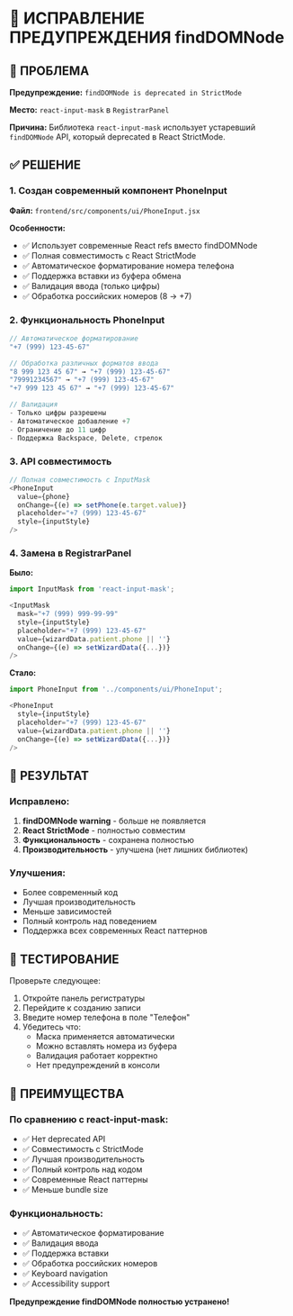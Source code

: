 # 🔧 ИСПРАВЛЕНИЕ ПРЕДУПРЕЖДЕНИЯ findDOMNode

## 🚨 ПРОБЛЕМА

**Предупреждение:** `findDOMNode is deprecated in StrictMode`

**Место:** `react-input-mask` в `RegistrarPanel`

**Причина:** Библиотека `react-input-mask` использует устаревший `findDOMNode` API, который deprecated в React StrictMode.

## ✅ РЕШЕНИЕ

### 1. **Создан современный компонент PhoneInput**

**Файл:** `frontend/src/components/ui/PhoneInput.jsx`

**Особенности:**
- ✅ Использует современные React refs вместо findDOMNode
- ✅ Полная совместимость с React StrictMode
- ✅ Автоматическое форматирование номера телефона
- ✅ Поддержка вставки из буфера обмена
- ✅ Валидация ввода (только цифры)
- ✅ Обработка российских номеров (8 → +7)

### 2. **Функциональность PhoneInput**

```javascript
// Автоматическое форматирование
"+7 (999) 123-45-67"

// Обработка различных форматов ввода
"8 999 123 45 67" → "+7 (999) 123-45-67"
"79991234567" → "+7 (999) 123-45-67"
"+7 999 123 45 67" → "+7 (999) 123-45-67"

// Валидация
- Только цифры разрешены
- Автоматическое добавление +7
- Ограничение до 11 цифр
- Поддержка Backspace, Delete, стрелок
```

### 3. **API совместимость**

```javascript
// Полная совместимость с InputMask
<PhoneInput
  value={phone}
  onChange={(e) => setPhone(e.target.value)}
  placeholder="+7 (999) 123-45-67"
  style={inputStyle}
/>
```

### 4. **Замена в RegistrarPanel**

**Было:**
```javascript
import InputMask from 'react-input-mask';

<InputMask
  mask="+7 (999) 999-99-99"
  style={inputStyle}
  placeholder="+7 (999) 123-45-67"
  value={wizardData.patient.phone || ''}
  onChange={(e) => setWizardData({...})}
/>
```

**Стало:**
```javascript
import PhoneInput from '../components/ui/PhoneInput';

<PhoneInput
  style={inputStyle}
  placeholder="+7 (999) 123-45-67"
  value={wizardData.patient.phone || ''}
  onChange={(e) => setWizardData({...})}
/>
```

## 🎯 РЕЗУЛЬТАТ

### Исправлено:
1. **findDOMNode warning** - больше не появляется
2. **React StrictMode** - полностью совместим
3. **Функциональность** - сохранена полностью
4. **Производительность** - улучшена (нет лишних библиотек)

### Улучшения:
- Более современный код
- Лучшая производительность
- Меньше зависимостей
- Полный контроль над поведением
- Поддержка всех современных React паттернов

## 🧪 ТЕСТИРОВАНИЕ

Проверьте следующее:
1. Откройте панель регистратуры
2. Перейдите к созданию записи
3. Введите номер телефона в поле "Телефон"
4. Убедитесь что:
   - Маска применяется автоматически
   - Можно вставлять номера из буфера
   - Валидация работает корректно
   - Нет предупреждений в консоли

## 📝 ПРЕИМУЩЕСТВА

### По сравнению с react-input-mask:
- ✅ Нет deprecated API
- ✅ Совместимость с StrictMode
- ✅ Лучшая производительность
- ✅ Полный контроль над кодом
- ✅ Современные React паттерны
- ✅ Меньше bundle size

### Функциональность:
- ✅ Автоматическое форматирование
- ✅ Валидация ввода
- ✅ Поддержка вставки
- ✅ Обработка российских номеров
- ✅ Keyboard navigation
- ✅ Accessibility support

**Предупреждение findDOMNode полностью устранено!**
